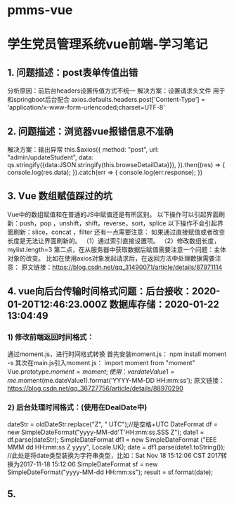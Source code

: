# pmms-vue
# 学生党员管理系统vue前端-学习笔记
## 1. 问题描述：post表单传值出错
分析原因：前后台headers设置传值方式不统一
解决方案：设置请求头文件  用于和springboot后台配合
axios.defaults.headers.post['Content-Type'] = 'application/x-www-form-urlencoded;charset=UTF-8'
## 2. 问题描述：浏览器vue报错信息不准确
解决方案：输出异常
this.$axios({
    method: "post",
    url: "admin/updateStudent",
    data: qs.stringify({data:JSON.stringify(this.browseDetailData)}),
}).then((res) => {
    console.log(res.data);
}).catch(err => {
    console.log(err.response);
})
## 3. Vue 数组赋值踩过的坑
Vue中的数组赋值和在普通的JS中赋值还是有所区别。
以下操作可以引起界面刷新：push，pop ，unshift，shift，reverse，sort，splice
以下操作不会引起界面刷新：slice，concat ，filter
还有一点需要注意：
如果通过直接赋值或者改变长度是无法让界面刷新的。
（1）通过索引直接设置项。
（2）修改数组长度，mylist.length=3
第二点，在从服务器中获取数据后赋值需要注意一个问题：主体对象的改变。
比如在使用axios对象发起请求后，在返回方法中处理数据需要注意：
原文链接：https://blog.csdn.net/qq_31490071/article/details/87971114
## 4. vue向后台传输时间格式问题：后台接收：2020-01-20T12:46:23.000Z  数据库存储：2020-01-22 13:04:49
### 1) 修改前端返回时间格式：
通过moment.js，进行时间格式转换
首先安装moment.js：
    npm install moment -s
其次在main.js引入moment.js：
    import moment from "moment"
    Vue.prototype.$moment = moment;
使用：
    var dateValue1 = me.$moment(me.dateValue1).format('YYYY-MM-DD HH:mm:ss');
原文链接：https://blog.csdn.net/qq_36727756/article/details/88970290
### 2) 后台处理时间格式：(使用在DealDate中)
dateStr = oldDateStr.replace("Z", " UTC");//是空格+UTC
DateFormat df = new SimpleDateFormat("yyyy-MM-dd'T'HH:mm:ss.SSS Z");
date1 = df.parse(dateStr);
SimpleDateFormat df1 = new SimpleDateFormat ("EEE MMM dd HH:mm:ss Z yyyy", Locale.UK);
date = df1.parse(date1.toString());
//此处是将date类型装换为字符串类型，比如：Sat Nov 18 15:12:06 CST 2017转换为2017-11-18 15:12:06
SimpleDateFormat sf = new SimpleDateFormat("yyyy-MM-dd HH:mm:ss");
result = sf.format(date);
## 5.
